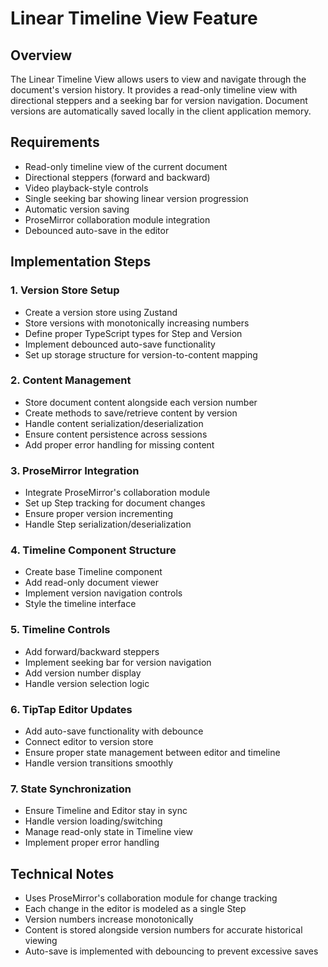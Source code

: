 # Linear Timeline View Feature

## Overview

The Linear Timeline View allows users to view and navigate through the document's version history. It provides a read-only timeline view with directional steppers and a seeking bar for version navigation. Document versions are automatically saved locally in the client application memory.

## Requirements

- Read-only timeline view of the current document
- Directional steppers (forward and backward)
- Video playback-style controls
- Single seeking bar showing linear version progression
- Automatic version saving
- ProseMirror collaboration module integration
- Debounced auto-save in the editor

## Implementation Steps

### 1. Version Store Setup

- Create a version store using Zustand
- Store versions with monotonically increasing numbers
- Define proper TypeScript types for Step and Version
- Implement debounced auto-save functionality
- Set up storage structure for version-to-content mapping

### 2. Content Management

- Store document content alongside each version number
- Create methods to save/retrieve content by version
- Handle content serialization/deserialization
- Ensure content persistence across sessions
- Add proper error handling for missing content

### 3. ProseMirror Integration

- Integrate ProseMirror's collaboration module
- Set up Step tracking for document changes
- Ensure proper version incrementing
- Handle Step serialization/deserialization

### 4. Timeline Component Structure

- Create base Timeline component
- Add read-only document viewer
- Implement version navigation controls
- Style the timeline interface

### 5. Timeline Controls

- Add forward/backward steppers
- Implement seeking bar for version navigation
- Add version number display
- Handle version selection logic

### 6. TipTap Editor Updates

- Add auto-save functionality with debounce
- Connect editor to version store
- Ensure proper state management between editor and timeline
- Handle version transitions smoothly

### 7. State Synchronization

- Ensure Timeline and Editor stay in sync
- Handle version loading/switching
- Manage read-only state in Timeline view
- Implement proper error handling

## Technical Notes

- Uses ProseMirror's collaboration module for change tracking
- Each change in the editor is modeled as a single Step
- Version numbers increase monotonically
- Content is stored alongside version numbers for accurate historical viewing
- Auto-save is implemented with debouncing to prevent excessive saves

